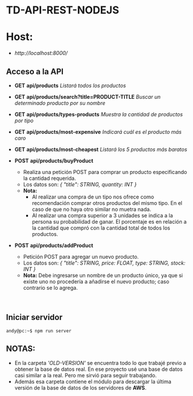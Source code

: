 

# TD-API-REST-NODEJS 

# Host:
- *http://localhost:8000/*

## Acceso a la API
- **GET**  **api/products** _Listará todos los productos_
- **GET**  **api/products/search?title=PRODUCT-TITLE** _Buscar un determinado producto por su nombre_
- **GET**  **api/products/types-products** _Muestra la cantidad de productos por tipo_
- **GET**  **api/products/most-expensive** _Indicará cuál es el producto más caro_
- **GET**  **api/products/most-cheapest** _Listará los 5 productos más baratos_
- **POST**  **api/products/buyProduct**
	* Realiza una petición POST para comprar un producto especificando la cantidad requerida.
	* Los datos son: _{ "title": STRING, quantity: INT }_
	* **Nota:** 
		- Al realizar una compra de un tipo nos ofrece como recomendación comprar otros productos del mismo tipo. En el caso de que no haya otro similar no muetra nada. 
		- Al realizar una compra superior a 3 unidades se indica a la persona su probabilidad de ganar. El porcentaje es en relación a la cantidad que compró con la cantidad total de todos los productos.
	
- **POST**  **api/products/addProduct**
	* Petición POST para agregar un nuevo producto.
	* Los datos son: _{ "title": STRING, price: FLOAT, type: STRING, stock: INT }_
	* **Nota:** Debe ingresarse un nombre de un producto único, ya que si existe uno no procedería a añadirse el nuevo producto; caso contrario se lo agrega. 

<br>

## **Iniciar servidor**
```console
andy@pc:~$ npm run server
```

## **NOTAS:**
- En la carpeta _'OLD-VERSION'_ se encuentra todo lo que trabajé previo a obtener la base de datos real. En ese proyecto usé una base de datos casi similar a la real. Pero me sirvió para seguir trabajando. 
- Además esa carpeta contiene el módulo para descargar la última versión de la base de datos de los servidores de **AWS**.



